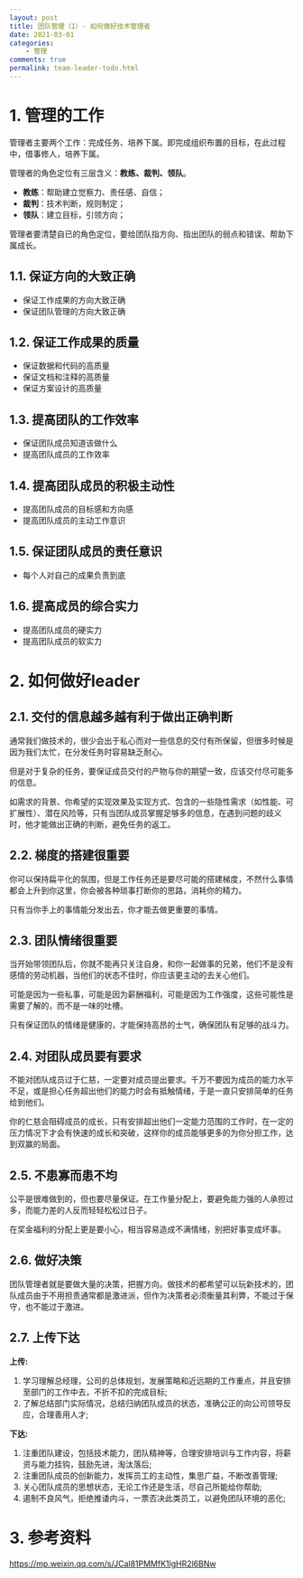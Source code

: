 ```yaml
---
layout: post
title: 团队管理（1）- 如何做好技术管理者
date: 2021-03-01
categories:
    - 管理
comments: true
permalink: team-leader-todo.html
---
```


# 1. 管理的工作

管理者主要两个工作：完成任务、培养下属。即完成组织布置的目标，在此过程中，借事修人，培养下属。

管理者的角色定位有三层含义：**教练、裁判、领队**。

- **教练**：帮助建立觉察力、责任感、自信；
- **裁判**：技术判断，规则制定；
- **领队**：建立目标，引领方向；

管理者要清楚自已的角色定位，要给团队指方向、指出团队的弱点和错误、帮助下属成长。

## 1.1.  保证方向的大致正确

- 保证工作成果的方向大致正确
- 保证团队管理的方向大致正确

## 1.2. 保证工作成果的质量

- 保证数据和代码的高质量
- 保证文档和注释的高质量
- 保证方案设计的高质量

## 1.3. 提高团队的工作效率

- 保证团队成员知道该做什么
- 提高团队成员的工作效率

## 1.4. 提高团队成员的积极主动性

- 提高团队成员的目标感和方向感
- 提高团队成员的主动工作意识

## 1.5. 保证团队成员的责任意识

- 每个人对自己的成果负责到底

## 1.6. 提高成员的综合实力

- 提高团队成员的硬实力
- 提高团队成员的软实力

# 2. 如何做好leader

## 2.1. **交付的信息越多越有利于做出正确判断**

通常我们做技术的，很少会出于私心而对一些信息的交付有所保留，但很多时候是因为我们太忙，在分发任务时容易缺乏耐心。

但是对于复杂的任务，要保证成员交付的产物与你的期望一致，应该交付尽可能多的信息。

如需求的背景、你希望的实现效果及实现方式、包含的一些隐性需求（如性能、可扩展性）、潜在风险等，只有当团队成员掌握足够多的信息，在遇到问题的歧义时，他才能做出正确的判断，避免任务的返工。

## 2.2. **梯度的搭建很重要**

你可以保持扁平化的氛围，但是工作任务还是要尽可能的搭建梯度，不然什么事情都会上升到你这里，你会被各种琐事打断你的思路，消耗你的精力。

只有当你手上的事情能分发出去，你才能去做更重要的事情。 

## 2.3. **团队情绪很重要**

当开始带领团队后，你就不能再只关注自身，和你一起做事的兄弟，他们不是没有感情的劳动机器，当他们的状态不佳时，你应该更主动的去关心他们。

可能是因为一些私事，可能是因为薪酬福利，可能是因为工作强度，这些可能性是需要了解的，而不是一味的吐槽。

只有保证团队的情绪是健康的，才能保持高昂的士气，确保团队有足够的战斗力。 

## 2.4. **对团队成员要有要求**

不能对团队成员过于仁慈，一定要对成员提出要求。千万不要因为成员的能力水平不足，或是担心任务超出他们的能力时会有抵触情绪，于是一直只安排简单的任务给到他们。

你的仁慈会阻碍成员的成长，只有安排超出他们一定能力范围的工作时，在一定的压力情况下才会有快速的成长和突破，这样你的成员能够更多的为你分担工作，达到双赢的局面。   

## 2.5. **不患寡而患不均**

公平是很难做到的，但也要尽量保证。在工作量分配上，要避免能力强的人承担过多，而能力差的人反而轻轻松松过日子。

在奖金福利的分配上更是要小心，相当容易造成不满情绪，别把好事变成坏事。

## 2.6. **做好决策**

团队管理者就是要做大量的决策，把握方向。做技术的都希望可以玩新技术的，团队成员由于不用担责通常都是激进派，但作为决策者必须衡量其利弊，不能过于保守，也不能过于激进。

## 2.7. 上传下达

**上传:**

1. 学习理解总经理，公司的总体规划，发展策略和近远期的工作重点，并且安排至部门的工作中去，不折不扣的完成目标;
2. 了解总结部门实际情况，总结归纳团队成员的状态，准确公正的向公司领导反应，合理善用人才;

**下达:**

1. 注重团队建设，包括技术能力，团队精神等，合理安排培训与工作内容，将薪资与能力挂钩，鼓励先进，淘汰落后;
2. 注重团队成员的创新能力，发挥员工的主动性，集思广益，不断改善管理;
3. 关心团队成员的思想状态，无论工作还是生活，尽自己所能给你帮助;
4. 遏制不良风气，拒绝推诿内斗，一票否决此类员工，以避免团队环境的恶化;

# 3. 参考资料

https://mp.weixin.qq.com/s/JCal81PMMfK1lgHR2l6BNw

